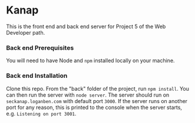 # Kanap

This is the front end and back end server for Project 5 of the Web Developer path.

### Back end Prerequisites

You will need to have Node and `npm` installed locally on your machine.

### Back end Installation

Clone this repo. From the "back" folder of the project, run `npm install`. You
can then run the server with `node server`.
The server should run on `seckanap.loganben.com` with default port `3000`. If the
server runs on another port for any reason, this is printed to the
console when the server starts, e.g. `Listening on port 3001`.
